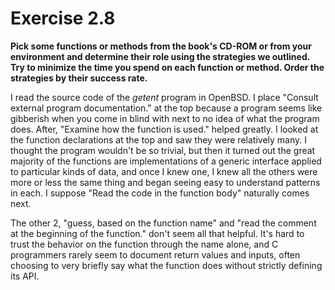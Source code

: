 # Exercise 2.8
__Pick some functions or methods from the book's CD-ROM or from your environment
and determine their role using the strategies we outlined. Try to minimize the
time you spend on each function or method. Order the strategies by their success
rate.__

I read the source code of the *getent* program in OpenBSD.
I place "Consult external program documentation." at the top because a program
seems like gibberish when you come in blind with next to no idea of what the
program does.
After, "Examine how the function is used." helped greatly. I looked at the
function declarations at the top and saw they were relatively many. I thought
the program wouldn't be so trivial, but then it turned out the great majority of
the functions are implementations of a generic interface applied to particular
kinds of data, and once I knew one, I knew all the others were more or less the
same thing and began seeing easy to understand patterns in each.
I suppose "Read the code in the function body" naturally comes next.

The other 2, "guess, based on the function name" and "read the comment at the
beginning of the function." don't seem all that helpful. It's hard to trust the
behavior on the function through the name alone, and C programmers rarely seem
to document return values and inputs, often choosing to very briefly say what
the function does without strictly defining its API.
